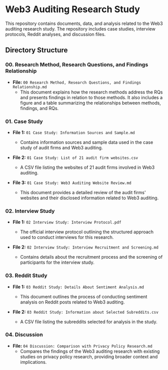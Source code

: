 # Web3 Auditing Research Study

This repository contains documents, data, and analysis related to the Web3 auditing research study.  The repository includes case studies, interview protocols, Reddit analyses, and discussion files.

## Directory Structure

### 00. **Research Method, Research Questions, and Findings Relationship**
- **File:** `00 Research Method, Research Questions, and Findings Relationship.md`
  - This document explains how the research methods address the RQs and presents findings in relation to those methods. It also includes a figure and a table summarizing the relationships between methods, findings, and RQs.

### 01. **Case Study**
- **File 1:** `01 Case Study: Information Sources and Sample.md`
  - Contains information sources and sample data used in the case study of audit firms and Web3 auditing.
  
- **File 2:** `01 Case Study: List of 21 audit firm websites.csv`
  - A CSV file listing the websites of 21 audit firms involved in Web3 auditing.
  
- **File 3:** `01 Case Study: Web3 Auditing Website Review.md`
  - This document provides a detailed review of the audit firms' websites and their disclosed information related to Web3 auditing.

### 02. **Interview Study**
- **File 1:** `02 Interview Study: Interview Protocol.pdf`
  - The official interview protocol outlining the structured approach used to conduct interviews for this research.

- **File 2:** `02 Interview Study: Interview Recruitment and Screening.md`
  - Contains details about the recruitment process and the screening of participants for the interview study.

### 03. **Reddit Study**
- **File 1:** `03 Reddit Study: Details About Sentiment Analysis.md`
  - This document outlines the process of conducting sentiment analysis on Reddit posts related to Web3 auditing.
  
- **File 2:** `03 Reddit Study: Information about Selected Subreddits.csv`
  - A CSV file listing the subreddits selected for analysis in the study.
  

### 04. **Discussion**
- **File:** `04 Discussion: Comparison with Privacy Policy Research.md`
  - Compares the findings of the Web3 auditing research with existing studies on privacy policy research, providing broader context and implications.




